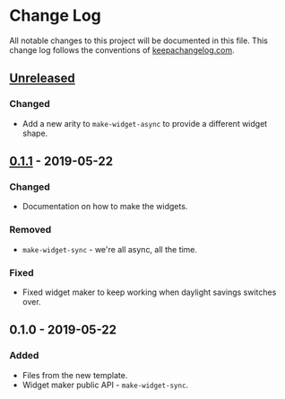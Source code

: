 # Change Log
All notable changes to this project will be documented in this file. This change log follows the conventions of [keepachangelog.com](http://keepachangelog.com/).

## [Unreleased]
### Changed
- Add a new arity to `make-widget-async` to provide a different widget shape.

## [0.1.1] - 2019-05-22
### Changed
- Documentation on how to make the widgets.

### Removed
- `make-widget-sync` - we're all async, all the time.

### Fixed
- Fixed widget maker to keep working when daylight savings switches over.

## 0.1.0 - 2019-05-22
### Added
- Files from the new template.
- Widget maker public API - `make-widget-sync`.

[Unreleased]: https://github.com/your-name/cipher/compare/0.1.1...HEAD
[0.1.1]: https://github.com/your-name/cipher/compare/0.1.0...0.1.1
